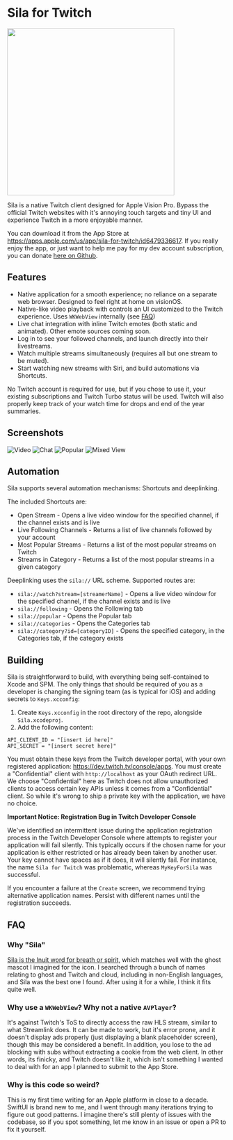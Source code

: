 # Sila for Twitch

<img src="https://github.com/agg23/Sila/blob/master/Icon.svg" width="384px">

Sila is a native Twitch client designed for Apple Vision Pro. Bypass the official Twitch websites with it's annoying touch targets and tiny UI and experience Twitch in a more enjoyable manner.

You can download it from the App Store at https://apps.apple.com/us/app/sila-for-twitch/id6479336617. If you really enjoy the app, or just want to help me pay for my dev account subscription, you can donate [here on Github](https://github.com/sponsors/agg23/).

## Features

- Native application for a smooth experience; no reliance on a separate web browser. Designed to feel right at home on visionOS.
- Native-like video playback with controls an UI customized to the Twitch experience. Uses `WKWebView` internally (see [FAQ](#faq))
- Live chat integration with inline Twitch emotes (both static and animated). Other emote sources coming soon.
- Log in to see your followed channels, and launch directly into their livestreams.
- Watch multiple streams simultaneously (requires all but one stream to be muted).
- Start watching new streams with Siri, and build automations via Shortcuts.

No Twitch account is required for use, but if you chose to use it, your existing subscriptions and Twitch Turbo status will be used. Twitch will also properly keep track of your watch time for drops and end of the year summaries.

## Screenshots

![Video](https://github.com/agg23/Sila/blob/assets/screenshots/Video.jpg) ![Chat](https://github.com/agg23/Sila/blob/assets/screenshots/Chat.jpg)
![Popular](https://github.com/agg23/Sila/blob/assets/screenshots/Popular.jpg) ![Mixed View](https://github.com/agg23/Sila/blob/assets/screenshots/Mixed%20View.jpg)

## Automation

Sila supports several automation mechanisms: Shortcuts and deeplinking.

The included Shortcuts are:

- Open Stream - Opens a live video window for the specified channel, if the channel exists and is live
- Live Following Channels - Returns a list of live channels followed by your account
- Most Popular Streams - Returns a list of the most popular streams on Twitch
- Streams in Category - Returns a list of the most popular streams in a given category

Deeplinking uses the `sila://` URL scheme. Supported routes are:

- `sila://watch?stream=[streamerName]` - Opens a live video window for the specified channel, if the channel exists and is live
- `sila://following` - Opens the Following tab
- `sila://popular` - Opens the Popular tab
- `sila://categories` - Opens the Categories tab
- `sila://category?id=[categoryID]` - Opens the specified category, in the Categories tab, if the category exists

## Building

Sila is straightforward to build, with everything being self-contained to Xcode and SPM. The only things that should be required of you as a developer is changing the signing team (as is typical for iOS) and adding secrets to `Keys.xcconfig`:

1. Create `Keys.xcconfig` in the root directory of the repo, alongside `Sila.xcodeproj`.
2. Add the following content:

```
API_CLIENT_ID = "[insert id here]"
API_SECRET = "[insert secret here]"
```

You must obtain these keys from the Twitch developer portal, with your own registered application: https://dev.twitch.tv/console/apps. You must create a "Confidential" client with `http://localhost` as your OAuth redirect URL. We choose "Confidential" here as Twitch does not allow unauthorized clients to access certain key APIs unless it comes from a "Confidential" client. So while it's wrong to ship a private key with the application, we have no choice.

**Important Notice: Registration Bug in Twitch Developer Console**

We've identified an intermittent issue during the application registration process in the Twitch Developer Console where attempts to register your application will fail silently. This typically occurs if the chosen name for your application is either restricted or has already been taken by another user. Your key cannot have spaces as if it does, it will silently fail. For instance, the name `Sila for Twitch` was problematic, whereas `MyKeyForSila` was successful. 

If you encounter a failure at the `Create` screen, we recommend trying alternative application names. Persist with different names until the registration succeeds.

## FAQ

### Why "Sila"

[Sila is the Inuit word for breath or spirit](https://en.wikipedia.org/wiki/Silap_Inua), which matches well with the ghost mascot I imagined for the icon. I searched through a bunch of names relating to ghost and Twitch and cloud, including in non-English languages, and Sila was the best one I found. After using it for a while, I think it fits quite well.

### Why use a `WKWebView`? Why not a native `AVPlayer`?

It's against Twitch's ToS to directly access the raw HLS stream, similar to what Streamlink does. It can be made to work, but it's error prone, and it doesn't display ads properly (just displaying a blank placeholder screen), though this may be considered a benefit. In addition, you lose to the ad blocking with subs without extracting a cookie from the web client. In other words, its finicky, and Twitch doesn't like it, which isn't something I wanted to deal with for an app I planned to submit to the App Store.

### Why is this code so weird?

This is my first time writing for an Apple platform in close to a decade. SwiftUI is brand new to me, and I went through many iterations trying to figure out good patterns. I imagine there's still plenty of issues with the codebase, so if you spot something, let me know in an issue or open a PR to fix it yourself.
